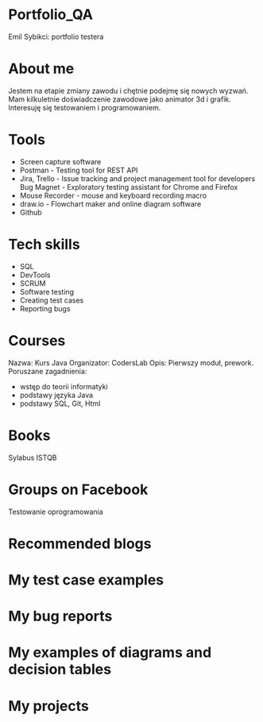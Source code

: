 # Portfolio_QA
Emil Sybikci: portfolio testera

# About me
   Jestem na etapie zmiany zawodu i chętnie podejmę się nowych wyzwań.
Mam kilkuletnie doświadczenie zawodowe jako animator 3d i grafik. Interesuję się testowaniem i programowaniem.

# Tools
* Screen capture software
* Postman - Testing tool for REST API
* Jira, Trello - Issue tracking and project management tool for developers
Bug Magnet - Exploratory testing assistant for Chrome and Firefox
* Mouse Recorder - mouse and keyboard recording macro
* draw.io - Flowchart maker and online diagram software
* Github

# Tech skills
* SQL
* DevTools
* SCRUM
* Software testing
* Creating test cases
* Reporting bugs

# Courses
Nazwa: Kurs Java
Organizator: CodersLab
Opis: Pierwszy moduł, prework.
Poruszane zagadnienia:
- wstęp do teorii informatyki
- podstawy języka Java
- podstawy SQL, Git, Html 

# Books
Sylabus ISTQB

# Groups on Facebook
Testowanie oprogramowania

# Recommended blogs
# My test case examples
# My bug reports
# My examples of diagrams and decision tables
# My projects
